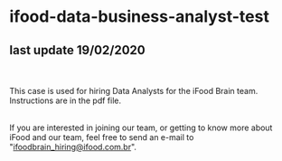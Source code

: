 # ifood-data-business-analyst-test
## last update 19/02/2020
<br><br>
This case is used for hiring Data Analysts for the iFood Brain team. Instructions are in the pdf file. <br><br>

If you are interested in joining our team, or getting to know more about iFood and our team, feel free to send an e-mail to "ifoodbrain_hiring@ifood.com.br".<br><br>
